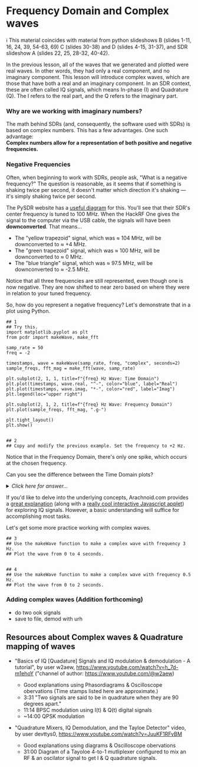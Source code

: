 # Frequency Domain and Complex waves

ℹ️ This material coincides with material from python slideshows B (slides 1-11, 16, 24, 39, 54-63, 69) C (slides 30-38) and D (slides 4-15, 31-37), and SDR slideshow A (slides 22, 25, 28-32, 40-42).

In the previous lesson, all of the waves that we generated and plotted were real waves. In other words, they had only a real component, and no imaginary component. This lesson will introduce complex waves, which are those that have both a real and an imaginary component. In an SDR context, these are often called IQ signals, which means In-phase (I) and Quadrature (Q). The I refers to the real part, and the Q refers to the imaginary part.

### Why are we working with imaginary numbers?

The math behind SDRs (and, consequently, the software used with SDRs) is based on complex numbers. This has a few advantages. One such advantage:  
**Complex numbers allow for a representation of both positive and negative frequencies.**

### Negative Frequencies

Often, when beginning to work with SDRs, people ask, "What is a negative frequency?" The question is reasonable, as it seems that if something is shaking twice per second, it doesn't matter which direction it's shaking — it's simply shaking twice per second.

The PySDR website has a [useful diagram](https://pysdr.org/content/frequency_domain.html#negative-frequencies) for this. You'll see that their SDR's center frequency is tuned to 100 MHz. When the HackRF One gives the signal to the computer via the USB cable, the signals will have been **downconverted**. That means...

- The "yellow trapezoid" signal, which was ≈ 104 MHz, will be downconverted to ≈ +4 MHz.
- The "green trapezoid" signal, which was ≈ 100 MHz, will be downconverted to ≈ 0 MHz.
- The "blue triangle" signal, which was ≈ 97.5 MHz, will be downconverted to ≈ -2.5 MHz.

Notice that all three frequencies are still represented, even though one is now negative. They are now shifted to near zero based on where they were in relation to your tuned frequency.

So, how do you represent a negative frequency? Let's demonstrate that in a plot using Python.

```python3
## 1 
## Try this.
import matplotlib.pyplot as plt
from pcdr import makeWave, make_fft

samp_rate = 50
freq = -2

timestamps, wave = makeWave(samp_rate, freq, "complex", seconds=2)
sample_freqs, fft_mag = make_fft(wave, samp_rate)

plt.subplot(2, 1, 1, title=f"{freq} Hz Wave: Time Domain")
plt.plot(timestamps, wave.real, "^-", color="blue", label="Real")
plt.plot(timestamps, wave.imag, "*-", color="red", label="Imag")
plt.legend(loc="upper right")

plt.subplot(2, 1, 2, title=f"{freq} Hz Wave: Frequency Domain")
plt.plot(sample_freqs, fft_mag, ".g-")

plt.tight_layout()
plt.show()


## 2
## Copy and modify the previous example. Set the frequency to +2 Hz.
```

Notice that in the Frequency Domain, there's only one spike, which occurs at the chosen frequency.

Can you see the difference between the Time Domain plots?
<details><summary><i>Click here for answer...</i></summary>
  
- For the wave with positive frequency, the real (blue) part is one-quarter-cycle BEFORE the imaginary (red) part.
- For the wave with negative frequency, the real (blue) part is one-quarter-cycle AFTER the imaginary (red) part.
  
</details>

If you'd like to delve into the underlying concepts, Arachnoid.com provides a [great explanation](https://arachnoid.com/software_defined_radios/#Theory__The_Frequency_Domain) (along with a [really cool interactive Javascript applet](https://arachnoid.com/software_defined_radios/#Theory__I_Q_Exploration_Applet)) for exploring IQ signals. However, a basic understanding will suffice for accomplishing most tasks.

Let's get some more practice working with complex waves.

```python3
## 3
## Use the makeWave function to make a complex wave with frequency 3 Hz.
## Plot the wave from 0 to 4 seconds.


## 4
## Use the makeWave function to make a complex wave with frequency 0.5 Hz.
## Plot the wave from 0 to 2 seconds. 
```

### Adding complex waves (Addition forthcoming)

- do two ook signals
- save to file, demod with urh

## Resources about Complex waves & Quadrature mapping of waves

- "Basics of IQ [Quadature] Signals and IQ modulation & demodulation - A tutorial", by user w2aew, https://www.youtube.com/watch?v=h_7d-m1ehoY
  ("channel of author: https://www.youtube.com/@w2aew)
  - Good explanations using Phasordiagrams & Oscilloscope obervations (Time stamps listed here are approximate.)
  - 3:31 "Two signals are said to be in quadrature when they are 90 degrees apart."
  - 11:14 BPSC modulation using I(t) & Q(t) digital signals 
  - ~14:00 QPSK modulation

- "Quadrature Mixers, IQ Demodulation, and the Tayloe Detector" video, by user devttys0,  https://www.youtube.com/watch?v=JuuKF1RFvBM 
    - Good explanations using diagrams & Oscilloscope obervations
    - 31:00 Diagram of a Tayoloe 4-to-1 mutliplexer configured to mix an RF & an oscilator signal to get I & Q quadrature signals.
